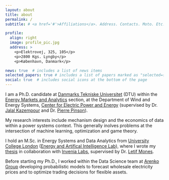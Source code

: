 ```yaml
---
layout: about
title: about
permalink: /
subtitle: # <a href='#'>Affiliations</a>. Address. Contacts. Moto. Etc.

profile:
  align: right
  image: profile_pic.jpg
  address: >
    <p>Elektrovej, 325, 105</p>
    <p>2800 Kgs. Lyngby</p>
    <p>København, Danmark</p>

news: true  # includes a list of news items
selected_papers: true # includes a list of papers marked as "selected={true}"
social: true  # includes social icons at the bottom of the page
---
```


I am a Ph.D. candidate at [Danmarks Tekniske Universitet](https://https://www.dtu.dk/) (DTU) within the 
[Energy Markets and Analytics](https://orbit.dtu.dk/en/organisations/energy-analytics-and-markets) section, 
at the Department of Wind and Energy Systems, [Center for Electric Power and Energy](https://www.cee.elektro.dtu.dk/) (supervised by Dr. [Jalal Kazempour](https://www.jalalkazempour.com/) and Dr. [Pierre Pinson](https://pierrepinson.com/)).

My research interests include mechanism design and the economics of data within a power systems context. 
This generally inolves problems at the intersection of machine learning, optimization and game theory.

I hold an M.Sc. in Energy Systems and Data Analytics from 
[University College London](https://www.ucl.ac.uk/)
([Energy and Artifical Intelligence Lab](https://www.ucl.ac.uk/bartlett/energy/research/energy-systems-and-artificial-intelligence-lab)),
where I wrote my [thesis](https://ieeexplore.ieee.org/document/9810496) in collaboration with [Invenia Labs](https://www.invenia.ca/labs/), supervised by Dr. [Letif Mones](https://www.letifmones.com/).

Before starting my Ph.D., I worked within the Data Science team at [Arenko Group](https://www.arenko.group/) 
developing probabilistic models to forecast wholesale electricity prices and to optimize trading 
decisions for flexible assets.